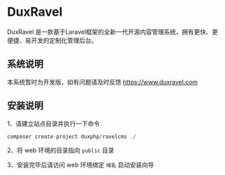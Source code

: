 # DuxRavel


DuxRavel 是一款基于Laravel框架的全新一代开源内容管理系统，拥有更快、更便捷、易开发的定制化管理后台。

## 系统说明

本系统暂时为开发版，如有问题请及时反馈 https://www.duxravel.com

## 安装说明

1、请建立站点目录并执行一下命令
```php
composer create-project duxphp/ravelcms ./
```
2、将 web 环境的目录指向 `public` 目录

3、安装完毕后请访问 web 环境绑定 `域名` 启动安装向导



